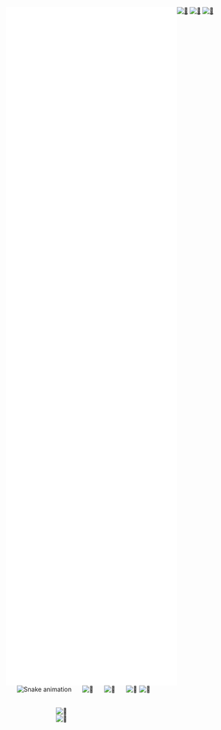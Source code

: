 [<img align="left" width="390" alt="🦑" src="https://raw.githubusercontent.com/lucky5isuru/lucky5isuru/85f434db48a96f779c54c412dc0a7fcf81a9622e/github-metrics.svg">](#)

[<img align="right" width="200" alt="🦑" src="https://moe-counter.glitch.me/get/@:lucky5isuru?theme=rule34">](#)
[<img align="right" width="30" height="50" alt="🦑" src="https://gist.githubusercontent.com/lowlighter/3c6eaedf50273adfb7a510822672f570/raw/placeholder.svg?p">](#)
[<img align="right" width="50" alt="🦑" src="https://telegra.ph/file/1c5e07199895938fc9f4c.png?p">](#)
[<img align="right" width="50" alt="🦑" src="https://telegra.ph/file/36de9144d8f06e6bd0a78.png?p">](#)
[<img width="390" height="50" alt="🦑" src="https://gist.githubusercontent.com/lowlighter/3c6eaedf50273adfb7a510822672f570/raw/placeholder.svg">](#)
[<img align="right" width="390" alt="🦑" src="https://telegra.ph/file/7898b947cc6966a630ef6.png?p">](#)
[<img width="390" height="150" alt="🦑" src="https://gist.githubusercontent.com/lowlighter/3c6eaedf50273adfb7a510822672f570/raw/placeholder.svg">](#)
[<img align="right" width="390" alt="🦑" src="https://telegra.ph/file/6cbb4999ecaf73d5aa20f.png?p">](#)
[<img width="390" height="100" alt="🦑" src="https://gist.githubusercontent.com/lowlighter/3c6eaedf50273adfb7a510822672f570/raw/placeholder.svg">](#)

<div class="row" align="center">

![Snake animation](https://github.com/thiagorider/thiagorider/blob/output/github-contribution-grid-snake.svg)

</div>





